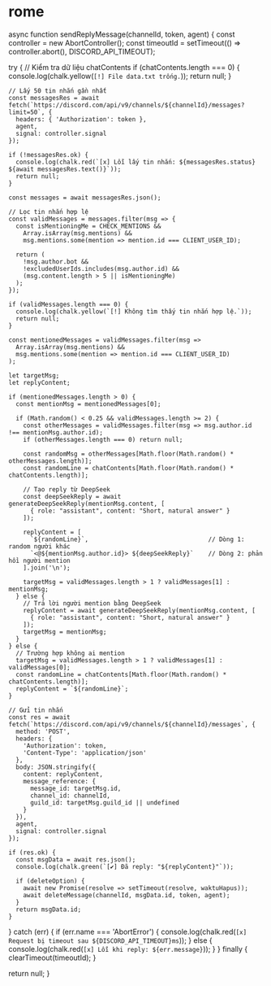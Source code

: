 # rome
async function sendReplyMessage(channelId, token, agent) {
  const controller = new AbortController();
  const timeoutId = setTimeout(() => controller.abort(), DISCORD_API_TIMEOUT);

  try {
    // Kiểm tra dữ liệu chatContents
    if (chatContents.length === 0) {
      console.log(chalk.yellow(`[!] File data.txt trống.`));
      return null;
    }

    // Lấy 50 tin nhắn gần nhất
    const messagesRes = await fetch(`https://discord.com/api/v9/channels/${channelId}/messages?limit=50`, {
      headers: { 'Authorization': token },
      agent,
      signal: controller.signal
    });

    if (!messagesRes.ok) {
      console.log(chalk.red(`[x] Lỗi lấy tin nhắn: ${messagesRes.status} ${await messagesRes.text()}`));
      return null;
    }

    const messages = await messagesRes.json();

    // Lọc tin nhắn hợp lệ
    const validMessages = messages.filter(msg => {
      const isMentioningMe = CHECK_MENTIONS &&
        Array.isArray(msg.mentions) &&
        msg.mentions.some(mention => mention.id === CLIENT_USER_ID);

      return (
        !msg.author.bot &&
        !excludedUserIds.includes(msg.author.id) &&
        (msg.content.length > 5 || isMentioningMe)
      );
    });

    if (validMessages.length === 0) {
      console.log(chalk.yellow(`[!] Không tìm thấy tin nhắn hợp lệ.`));
      return null;
    }

    const mentionedMessages = validMessages.filter(msg =>
      Array.isArray(msg.mentions) &&
      msg.mentions.some(mention => mention.id === CLIENT_USER_ID)
    );

    let targetMsg;
    let replyContent;

    if (mentionedMessages.length > 0) {
      const mentionMsg = mentionedMessages[0];

      if (Math.random() < 0.25 && validMessages.length >= 2) {
        const otherMessages = validMessages.filter(msg => msg.author.id !== mentionMsg.author.id);
        if (otherMessages.length === 0) return null;

        const randomMsg = otherMessages[Math.floor(Math.random() * otherMessages.length)];
        const randomLine = chatContents[Math.floor(Math.random() * chatContents.length)];

        // Tạo reply từ DeepSeek
        const deepSeekReply = await generateDeepSeekReply(mentionMsg.content, [
          { role: "assistant", content: "Short, natural answer" }
        ]);

        replyContent = [
          `${randomLine}`,                                 // Dòng 1: random người khác
          `<@${mentionMsg.author.id}> ${deepSeekReply}`    // Dòng 2: phản hồi người mention
        ].join('\n');

        targetMsg = validMessages.length > 1 ? validMessages[1] : mentionMsg;
      } else {
        // Trả lời người mention bằng DeepSeek
        replyContent = await generateDeepSeekReply(mentionMsg.content, [
          { role: "assistant", content: "Short, natural answer" }
        ]);
        targetMsg = mentionMsg;
      }
    } else {
      // Trường hợp không ai mention
      targetMsg = validMessages.length > 1 ? validMessages[1] : validMessages[0];
      const randomLine = chatContents[Math.floor(Math.random() * chatContents.length)];
      replyContent = `${randomLine}`;
    }

    // Gửi tin nhắn
    const res = await fetch(`https://discord.com/api/v9/channels/${channelId}/messages`, {
      method: 'POST',
      headers: {
        'Authorization': token,
        'Content-Type': 'application/json'
      },
      body: JSON.stringify({
        content: replyContent,
        message_reference: {
          message_id: targetMsg.id,
          channel_id: channelId,
          guild_id: targetMsg.guild_id || undefined
        }
      }),
      agent,
      signal: controller.signal
    });

    if (res.ok) {
      const msgData = await res.json();
      console.log(chalk.green(`[✔] Đã reply: "${replyContent}"`));

      if (deleteOption) {
        await new Promise(resolve => setTimeout(resolve, waktuHapus));
        await deleteMessage(channelId, msgData.id, token, agent);
      }
      return msgData.id;
    }
  } catch (err) {
    if (err.name === 'AbortError') {
      console.log(chalk.red(`[x] Request bị timeout sau ${DISCORD_API_TIMEOUT}ms`));
    } else {
      console.log(chalk.red(`[x] Lỗi khi reply: ${err.message}`));
    }
  } finally {
    clearTimeout(timeoutId);
  }

  return null;
}

